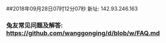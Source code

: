 ##2018年09月28日07时12分07秒 新址: 142.93.246.163
### 兔友常见问题及解答: https://github.com/wanggonging/d/blob/w/FAQ.md
